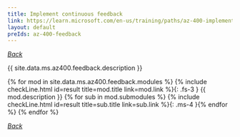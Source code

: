 ```yaml
---
title: Implement continuous feedback
link: https://learn.microsoft.com/en-us/training/paths/az-400-implement-continuous-feedback/
layout: default
preIds: az-400-feedback
---
```

[_Back_](.)

{{ site.data.ms.az400.feedback.description }}

<!-- {% assign counter = 0 %} {% assign result = page.preIds | append: "-" | append: counter %} -->
{% for mod in site.data.ms.az400.feedback.modules %}<!-- {% assign counter = counter | plus: 1 %}{% assign result = page.preIds | append: "-" | append: counter %} -->
{% include checkLine.html id=result title=mod.title link=mod.link %}{: .fs-3 }
<span class="ms-4">{{ mod.description }}</span>
{% for sub in mod.submodules %}<!-- {% assign counter = counter | plus: 1 %}{% assign result = page.preIds | append: "-" | append: counter %} -->
{% include checkLine.html id=result title=sub.title link=sub.link %}{: .ms-4 }{% endfor %}
{% endfor %}

[_Back_](.)